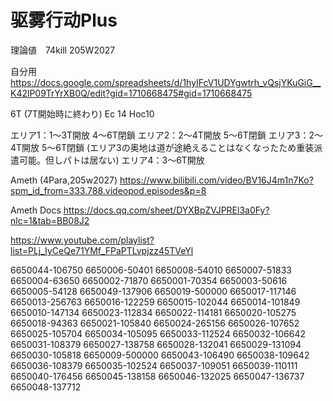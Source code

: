 # 驱雾行动Plus


理論値　74kill 205W2027

自分用
	https://docs.google.com/spreadsheets/d/1hyIFcV1UDYgwtrh_vQsjYKuGiG__K42lP09TrYrXB0Q/edit?gid=1710668475#gid=1710668475


6T (7T開始時に終わり)
Ec 14
Hoc10


エリア1：1～3T開放 4～6T閉鎖
エリア2：2～4T開放 5～6T閉鎖
エリア3：2～4T開放 5～6T閉鎖 (エリア3の奥地は道が途絶えることはなくなったため重装派遣可能。但しパトは居ない)
エリア4：3～6T開放


Ameth (4Para,205w2027)
	https://www.bilibili.com/video/BV16J4m1n7Ko?spm_id_from=333.788.videopod.episodes&p=8

Ameth Docs
	https://docs.qq.com/sheet/DYXBpZVJPREl3a0Fy?nlc=1&tab=BB08J2

https://www.youtube.com/playlist?list=PLj_IyCeQe71YMf_FPaPTLvpjzz45TVeYl


6650044-106750
6650006-50401
6650008-54010
6650007-51833
6650004-63650
6650002-71870
6650001-70354
6650003-50616
6650005-54128
6650049-137906
6650019-500000
6650017-117146
6650013-256763
6650016-122259
6650015-102044
6650014-101849
6650010-147134
6650023-112834
6650022-114181
6650020-105275
6650018-94363
6650021-105840
6650024-265156
6650026-107652
6650025-105704
6650034-105095
6650033-112524
6650032-106642
6650031-108379
6650027-138758
6650028-132041
6650029-131094
6650030-105818
6650009-500000
6650043-106490
6650038-109642
6650036-108379
6650035-102524
6650037-109051
6650039-110111
6650040-176456
6650045-138158
6650046-132025
6650047-136737
6650048-137712